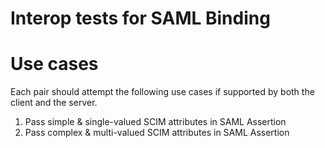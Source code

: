 # Interop tests for SAML Binding #

# Use cases #

Each pair should attempt the following use cases if supported by both the client and the server.

  1. Pass simple & single-valued SCIM attributes in SAML Assertion
  1. Pass complex & multi-valued SCIM attributes in SAML Assertion